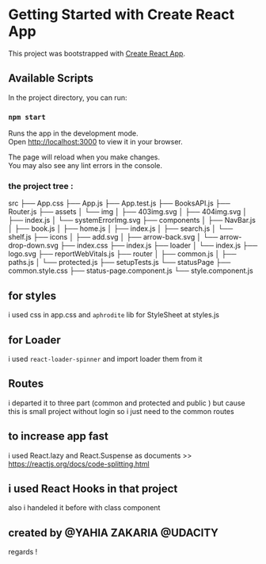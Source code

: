 # Getting Started with Create React App

This project was bootstrapped with [Create React App](https://github.com/facebook/create-react-app).

## Available Scripts

In the project directory, you can run:

### `npm start`

Runs the app in the development mode.\
Open [http://localhost:3000](http://localhost:3000) to view it in your browser.

The page will reload when you make changes.\
You may also see any lint errors in the console.

### the project tree :

src
├── App.css
├── App.js
├── App.test.js
├── BooksAPI.js
├── Router.js
├── assets
│ └── img
│ ├── 403img.svg
│ ├── 404img.svg
│ ├── index.js
│ └── systemErrorImg.svg
├── components
│ ├── NavBar.js
│ ├── book.js
│ ├── home.js
│ ├── index.js
│ ├── search.js
│ └── shelf.js
├── icons
│ ├── add.svg
│ ├── arrow-back.svg
│ └── arrow-drop-down.svg
├── index.css
├── index.js
├── loader
│ └── index.js
├── logo.svg
├── reportWebVitals.js
├── router
│ ├── common.js
│ ├── paths.js
│ └── protected.js
├── setupTests.js
└── statusPage
├── common.style.css
├── status-page.component.js
└── style.component.js

## for styles

i used css in app.css and `aphrodite` lib for StyleSheet at styles.js

## for Loader

i used `react-loader-spinner` and import loader them from it

## Routes

i departed it to three part (common and protected and public )
but cause this is small project without login so i just need to the common routes

## to increase app fast

i used React.lazy and React.Suspense
as documents >> https://reactjs.org/docs/code-splitting.html

## i used React Hooks in that project

also i handeled it before with class component

## created by @YAHIA ZAKARIA @UDACITY

regards !
